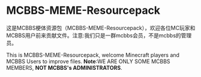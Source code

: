 # MCBBS-MEME-Resourcepack
这是MCBBS梗体资源包（MCBBS-MEME-Resourcepack），欢迎各位MC玩家和MCBBS用户前来贡献文件。注意:我们只是一群mcbbs会员，不是mcbbs的管理员。

This is MCBBS-MEME-Resourcepack, welcome Minecraft players and MCBBS Users to improve files. **Note**:WE ARE ONLY SOME MCBBS MEMBERS, **NOT MCBBS's ADMINISTRATORS**.
